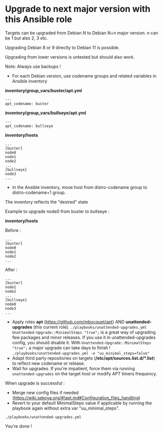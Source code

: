 # Upgrade to next major version with this Ansible role

Targets can be upgraded from Debian N to Debian N+n major version. n can be 1 but also 2, 3 etc.

Upgrading Debian 8 or 9 directly to Debian 11 is possible.

Upgrading from lower versions is untested but should also work.

Note: Always use backups !

* For each Debian version, use codename groups and related variables in Ansible inventory

**inventory/group_vars/buster/apt.yml**

    ---
    apt_codename: buster

**inventory/group_vars/bullseye/apt.yml**

    ---
    apt_codename: bullseye

**inventory/hosts**

    ...
    [buster]
    node0
    node1
    node2
    ...
    [bullseye]
    node3
    ...

* In the Ansible inventory, move host from distro-codename group to distro-codename+1 group.

The inventory reflects the "desired" state

Example to upgrade node0 from buster to bullseye :

**inventory/hosts**

Before :

    ...
    [buster]
    node0
    node1
    node2
    ...

After :

    ...
    [buster]
    node1
    node2
    ...
    [bullseye]
    node0
    node3
    ...

* Apply roles **apt** (<a href="https://github.com/mbocquet/apt" target="new">https://github.com/mbocquet/apt</a>) AND **unattended-upgrades** (this current role).
`./playbooks/unattended-upgrades.yml`
`Unattended-Upgrade::MinimalSteps "true";` is a great way of upgrading few packages and minor releases. If you use it in unattended-upgrades config, you should disable it. With `Unattended-Upgrade::MinimalSteps "true";` a major upgrade can take days to finish !
`./playbooks/unattended-upgrades.yml -e "uu_minimal_steps=false"`
* Adapt third party repositories on targets (**/etc/apt/sources.list.d/\*.list**) to reflect new codename or release.
* Wait for upgrades. If you're impatient, force them via running `unattended-upgrades` on the target host or modify APT timers frequency.

When upgrade is successful :

* Merge new config files if needed (<a href="https://wiki.sekoya.org/#!apt.md#Configuration_files_handling" target="new">https://wiki.sekoya.org/#!apt.md#Configuration_files_handling</a>)
* Revert to your default MinimalSteps value if applicable by running the playbook again without extra var "uu_minimal_steps".

`./playbooks/unattended-upgrades.yml`

You're done !

